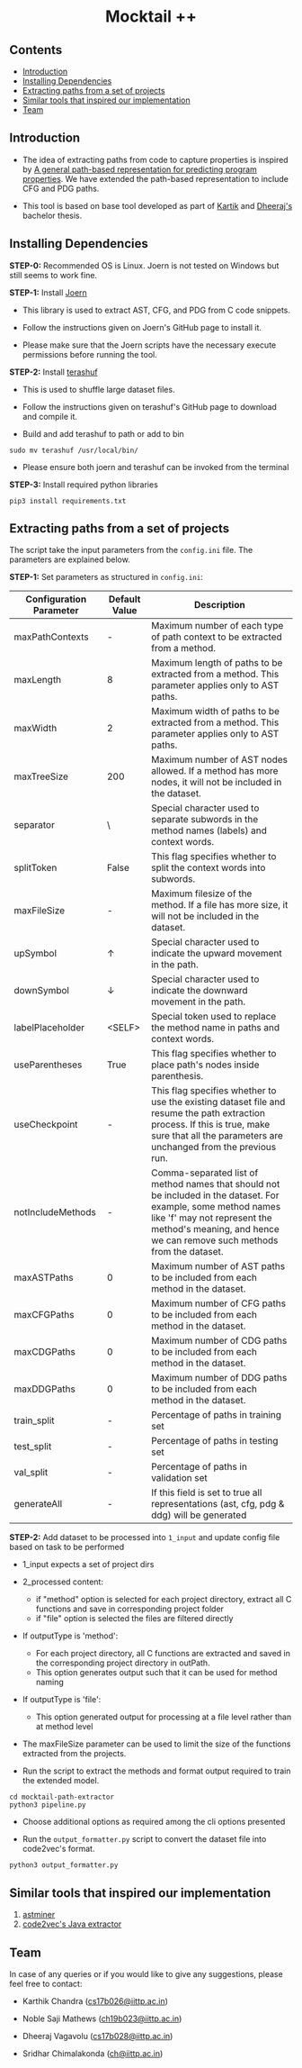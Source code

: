 # <div align="center">**Mocktail ++**</div>

## **Contents**
  * [Introduction](#introduction)
  * [Installing Dependencies](#installing-dependencies)
  * [Extracting paths from a set of projects](#extracting-paths-from-a-set-of-projects)
  * [Similar tools that inspired our implementation](#similar-tools-that-inspired-our-implementation)
  * [Team](#team)



## **Introduction**
* The idea of extracting paths from code to capture properties is inspired by [A general path-based representation for predicting program properties](https://doi.org/10.1145/3296979.3192412). We have extended the path-based representation to include CFG and PDG paths.

* This tool is based on base tool developed as part of [Kartik](https://github.com/karthikswarna) and [Dheeraj's](https://github.com/dheerajrox) bachelor thesis.



## **Installing Dependencies**
**STEP-0:** Recommended OS is Linux. Joern is not tested on Windows but still seems to work fine.


**STEP-1:** Install [Joern](https://github.com/joernio/joern)

* This library is used to extract AST, CFG, and PDG from C code snippets.

* Follow the instructions given on Joern's GitHub page to install it.

* Please make sure that the Joern scripts have the necessary execute permissions before running the tool.


**STEP-2:** Install [terashuf](https://github.com/alexandres/terashuf)

* This is used to shuffle large dataset files.

* Follow the instructions given on terashuf's GitHub page to download and compile it. 

* Build and add terashuf to path or add to bin
```
sudo mv terashuf /usr/local/bin/
```

* Please ensure both joern and terashuf can be invoked from the terminal


**STEP-3:** Install required python libraries
```
pip3 install requirements.txt
```


## **Extracting paths from a set of projects**
The script take the input parameters from the ```config.ini``` file. The parameters are explained below.

**STEP-1:** Set parameters as structured in ```config.ini```:

| Configuration Parameter | Default Value | Description                                                                                                                                                                                                             |
|-------------------------|---------------|-------------------------------------------------------------------------------------------------------------------------------------------------------------------------------------------------------------------------|
| maxPathContexts         | -             | Maximum number of each type of path context to be extracted from a method.                                                                                                                                              |
| maxLength               | 8             | Maximum length of paths to be extracted from a method. This parameter applies only to AST paths.                                                                                                                        |
| maxWidth                | 2             | Maximum width of paths to be extracted from a method. This parameter applies only to AST paths.                                                                                                                         |
| maxTreeSize             | 200           | Maximum number of AST nodes allowed. If a method has more nodes, it will not be included in the dataset.                                                                                                                |
| separator               | \             | Special character used to separate subwords in the method names (labels) and context words.                                                                                                                             | 
| splitToken              | False         | This flag specifies whether to split the context words into subwords.                                                                                                                                                   |
| maxFileSize             | -             | Maximum filesize of the method. If a file has more size, it will not be included in the dataset.                                                                                                                        |
| upSymbol                | ↑             | Special character used to indicate the upward movement in the path.                                                                                                                                                     |
| downSymbol              | ↓             | Special character used to indicate the downward movement in the path.                                                                                                                                                   |
| labelPlaceholder        | \<SELF\>      | Special token used to replace the method name in paths and context words.                                                                                                                                               |
| useParentheses          | True          | This flag specifies whether to place path's nodes inside parenthesis.                                                                                                                                                   |
| useCheckpoint           | -             | This flag specifies whether to use the existing dataset file and resume the path extraction process. If this is true, make sure that all the parameters are unchanged from the previous run.                            |
| notIncludeMethods       | -             | Comma-separated list of method names that should not be included in the dataset. For example, some method names like 'f' may not represent the method's meaning, and hence we can remove such methods from the dataset. |
| maxASTPaths             | 0             | Maximum number of AST paths to be included from each method in the dataset.                                                                                                                                             |
| maxCFGPaths             | 0             | Maximum number of CFG paths to be included from each method in the dataset.                                                                                                                                             |
| maxCDGPaths             | 0             | Maximum number of CDG paths to be included from each method in the dataset.                                                                                                                                             |
| maxDDGPaths             | 0             | Maximum number of DDG paths to be included from each method in the dataset.                                                                                                                                             |
| train_split             | -             | Percentage of paths in training set                                                                                                                                                                                     |
| test_split              | -             | Percentage of paths in testing set                                                                                                                                                                                      |
| val_split               | -             | Percentage of paths in validation set                                                                                                                                                                                   |
| generateAll             | -             | If this field is set to true all representations (ast, cfg, pdg & ddg) will be generated                                                                                                                                |

**STEP-2:** Add dataset to be processed into ```1_input``` and update config file based on task to be performed

- 1_input expects a set of project dirs
- 2_processed content:
  - if "method" option is selected for each project directory, extract all C functions and save in corresponding project folder 
  - if "file" option is selected the files are filtered directly

- If outputType is 'method':

  - For each project directory, all C functions are extracted and saved in the corresponding project directory in outPath.
  - This option generates output such that it can be used for method naming

- If outputType is 'file':
    
  - This option generated output for processing at a file level rather than at method level

* The maxFileSize parameter can be used to limit the size of the functions extracted from the projects.

* Run the script to extract the methods and format output required to train the extended model.
```
cd mocktail-path-extractor
python3 pipeline.py
```

* Choose additional options as required among the cli options presented

* Run the ```output_formatter.py``` script to convert the dataset file into code2vec's format.
```
python3 output_formatter.py
```

## **Similar tools that inspired our implementation**
1. [astminer](https://github.com/JetBrains-Research/astminer)
2. [code2vec's Java extractor](https://github.com/tech-srl/code2vec/tree/master/JavaExtractor)



## **Team**
In case of any queries or if you would like to give any suggestions, please feel free to contact:

- Karthik Chandra (cs17b026@iittp.ac.in) 

- Noble Saji Mathews (ch19b023@iittp.ac.in)

- Dheeraj Vagavolu (cs17b028@iittp.ac.in) 

- Sridhar Chimalakonda (ch@iittp.ac.in)